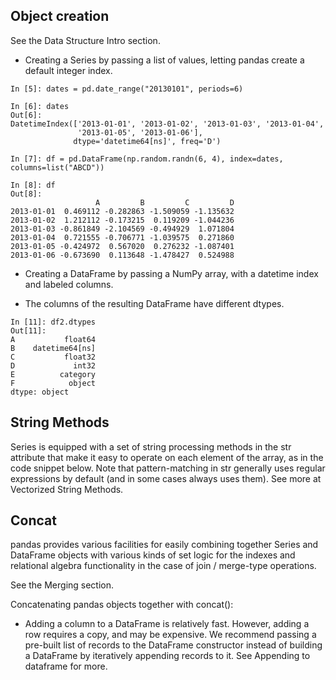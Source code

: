 ## Object creation
See the Data Structure Intro section.

- Creating a Series by passing a list of values,  letting pandas create a default integer index.

```
In [5]: dates = pd.date_range("20130101", periods=6)

In [6]: dates
Out[6]: 
DatetimeIndex(['2013-01-01', '2013-01-02', '2013-01-03', '2013-01-04',
               '2013-01-05', '2013-01-06'],
              dtype='datetime64[ns]', freq='D')

In [7]: df = pd.DataFrame(np.random.randn(6, 4), index=dates, columns=list("ABCD"))

In [8]: df
Out[8]: 
                   A         B         C         D
2013-01-01  0.469112 -0.282863 -1.509059 -1.135632
2013-01-02  1.212112 -0.173215  0.119209 -1.044236
2013-01-03 -0.861849 -2.104569 -0.494929  1.071804
2013-01-04  0.721555 -0.706771 -1.039575  0.271860
2013-01-05 -0.424972  0.567020  0.276232 -1.087401
2013-01-06 -0.673690  0.113648 -1.478427  0.524988
```

- Creating a DataFrame by passing a NumPy array, with a datetime index and labeled columns.

- The columns of the resulting DataFrame have different dtypes.
```
In [11]: df2.dtypes
Out[11]: 
A           float64
B    datetime64[ns]
C           float32
D             int32
E          category
F            object
dtype: object
```

## String Methods
Series is equipped with a set of string processing methods in the str attribute that make it easy to operate on each element of the array, as in the code snippet below. Note that pattern-matching in str generally uses regular expressions by default (and in some cases always uses them). See more at Vectorized String Methods.


## Concat
pandas provides various facilities for easily combining together Series and DataFrame objects with various kinds of set logic for the indexes and relational algebra functionality in the case of join / merge-type operations.

See the Merging section.

Concatenating pandas objects together with concat():

- Adding a column to a DataFrame is relatively fast. However, adding a row requires a copy, and may be expensive. We recommend passing a pre-built list of records to the DataFrame constructor instead of building a DataFrame by iteratively appending records to it. See Appending to dataframe for more.